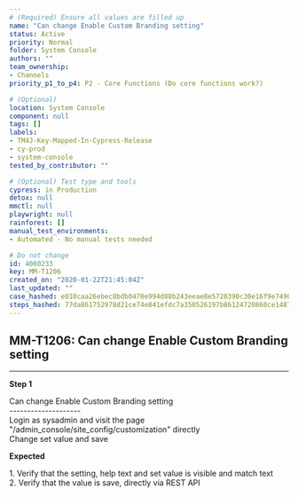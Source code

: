 ```yaml
---
# (Required) Ensure all values are filled up
name: "Can change Enable Custom Branding setting"
status: Active
priority: Normal
folder: System Console
authors: ""
team_ownership: 
- Channels
priority_p1_to_p4: P2 - Core Functions (Do core functions work?)

# (Optional)
location: System Console
component: null
tags: []
labels: 
- TM4J-Key-Mapped-In-Cypress-Release
- cy-prod
- system-console
tested_by_contributor: ""

# (Optional) Test type and tools
cypress: in Production
detox: null
mmctl: null
playwright: null
rainforest: []
manual_test_environments: 
- Automated - No manual tests needed

# Do not change
id: 4060233
key: MM-T1206
created_on: "2020-01-22T21:45:04Z"
last_updated: ""
case_hashed: e010caa26ebec8bdb0470e994d88b243eeae8e5720390c30e16f9e7490af2709a3eb5c78b58c441dd14526f92310ea08
steps_hashed: 77da861752978d21ce74e841efdc7a350526197b86124720860ce1487992475f2d8c65dce14e6682e9e007862df25491
---
```


<!-- (Auto-generated) Based on frontmatter's "key" and "name" -->

## MM-T1206: Can change Enable Custom Branding setting

---

**Step 1**

Can change Enable Custom Branding setting\
\--------------------\
Login as sysadmin and visit the page "/admin\_console/site\_config/customization" directly\
Change set value and save

**Expected**

1\. Verify that the setting, help text and set value is visible and match text\
2\. Verify that the value is save, directly via REST API
